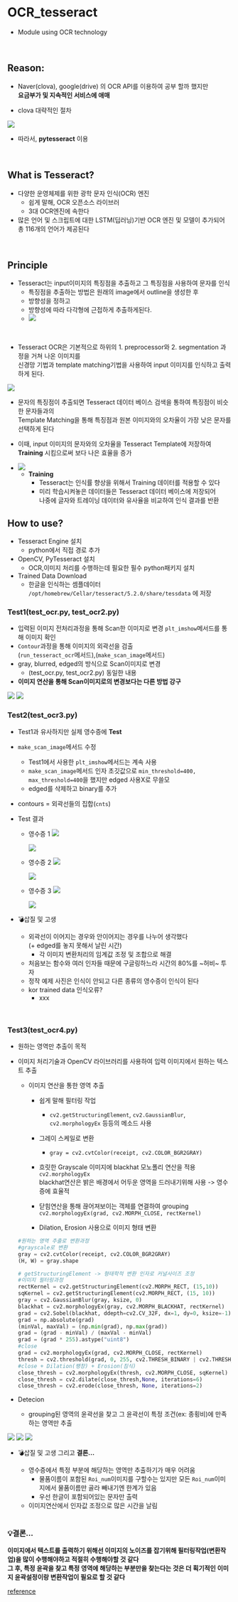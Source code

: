 # OCR_tesseract
- Module using OCR technology

<br/>

## Reason:
- Naver(clova), google(drive) 의 OCR API를 이용하여 공부 할까 했지만
<br> **요금부가 및 지속적인 서비스에 애매**

- clova 대략적인 절차
<img src="imagefile/1.jpeg">

- 따라서, **pytesseract** 이용

<br/>

## What is Tesseract?
- 다양한 운영체제를 위한 광학 문자 인식(OCR) 엔진
  - 쉽게 말해, OCR 오픈소스 라이브러
  - 3대 OCR엔진에 속한다
- 많은 언어 및 스크립트에 대한 LSTM(딥러닝)기반 OCR 엔진 및 모델이 추가되어 총 116개의 언어가 제공된다

<br/>

## Principle
- Tesseract는 input이미지의 특징점을 추출하고 그 특징점을 사용하여 문자를 인식
  - 특징점을 추출하는 방법은 원래의 image에서 outline을 생성한 후
  - 방향성을 정하고
  - 방향성에 따라 다각형에 근접하게 추출하게된다.
  - <img src="imagefile/11.png">

<br/>

- Tesseract OCR은 기본적으로 하위의 1. preprocessor와 2. segmentation 과정을 거쳐 나온 이미지를<br> 신경망 기법과 template matching기법을 사용하여 input 이미지를 인식하고 출력하게 된다.

<img src="imagefile/10.png">

<br/>

  - 문자의 특징점이 추출되면 Tesseract 데이터 베이스 검색을 통하여 특징점이 비슷한 문자들과의 <br>Template Matching을 통해 특징점과 원본 이미지와의 오차율이 가장 낮은 문자를 선택하게 된다
  - 이때, input 이미지의 문자와의 오차율을 Tesseract Template에 저장하여 **Training** 시킴으로써 보다 나은 효율을 증가

  - <img src="imagefile/12.png">

    - **Training**
      - Tesseract는 인식률 향상을 위해서 Training 데이터를 적용할 수 있다
      - 미리 학습시켜놓은 데이터들은 Tesseract 데이터 베이스에 저장되어<br> 나중에 글자와 트레이닝 데이터와 유사율을 비교하여 인식 결과를 반환

## How to use?
- Tesseract Engine 설치
  - python에서 직접 경로 추가
- OpenCV, PyTesseract 설치
  - OCR,이미지 처리를 수행하는데 필요한 필수 python패키지 설치
- Trained Data Download
  - 한글을 인식하는 셈플데이터 `/opt/homebrew/Cellar/tesseract/5.2.0/share/tessdata` 에 저장


### Test1(test_ocr.py, test_ocr2.py)
- 입력된 이미지 전처리과정을 통해 Scan한 이미지로 변경 `plt_imshow`메서드를 통해 이미지 확인
- `Contour`과정을 통해 이미지의 외곽선을 검출<br>(`run_tesseract_ocr`메서드),(`make_scan_image`메서드)
- gray, blurred, edged의 방식으로 Scan이미지로 변경
  - (test_ocr.py, test_ocr2.py) 동일한 내용
- **이미지 연산을 통해 Scan이미지로의 변경보다는 다른 방법 강구**

<img src="imagefile/2.png">

<img src="imagefile/3.png">
<br/>

### Test2(test_ocr3.py)
- Test1과 유사하지만 실제 영수증에 **Test**
- `make_scan_image`메서드 수정
  - Test1에서 사용한 `plt_imshow`메서드는 계속 사용
  - `make_scan_image`메서드 인자 초깃값으로 `min_threshold=400, max_threshold=400`을 했지만 edged 사용X로 무쓸모
  - edged를 삭제하고 binary를 추가
- contours = 외곽선들의 집합(`cnts`)

- Test 결과
  - 영수증 1
    <img src="imagefile/4.png">

    <img src="imagefile/5.png">
  - 영수증 2
    <img src="imagefile/6.png">

    <img src="imagefile/7.png">
  - 영수증 3
    <img src="imagefile/8.png">

    <img src="imagefile/9.png">


- 💣삽질 및 고생
  - 외곽선이 이어지는 경우와 안이어지는 경우를 나누어 생각했다<br>(+ edged를 놓지 못해서 날린 시간)
    - 각 이미지 변환처리의 임계값 조정 및 조합으로 해결
  - 처음보는 함수와 여러 인자들 때문에 구글링하느라 시간의 80%를 ~허비~ 투자
  - 정작 예제 사진은 인식이 안되고 다른 종류의 영수증이 인식이 된다
  - kor trained data 인식오류?
    - xxx

<br/>


### Test3(test_ocr4.py)
- 원하는 영역만 추출이 목적
- 이미지 처리기술과 OpenCV 라이브러리를 사용하여 입력 이미지에서 원하는 텍스트 추출
  - 이미지 연산을 통한 영역 추출
    - 쉽게 말해 필터링 작업
      - `cv2.getStructuringElement`, `cv2.GaussianBlur`, `cv2.morphologyEx` 등등의 메소드 사용

    - 그레이 스케일로 변환
      - `gray = cv2.cvtColor(receipt, cv2.COLOR_BGR2GRAY)`

    - 흐릿한 Grayscale 이미지에 blackhat 모노폴리 연산을 적용 `cv2.morphologyEx`<br> blackhat연산은 밝은 배경에서 어두운 영역을 드러내기위해 사용 -> 영수증에 효율적
    - 닫힘연산을 통해 끊어져보이는 객체를 연결하여 grouping `cv2.morphologyEx(grad, cv2.MORPH_CLOSE, rectKernel)`
    - Dilation, Erosion 사용으로 이미지 형태 변환

  ``` python
  #원하는 영역 추출로 변환과정
  #grayscale로 변환
  gray = cv2.cvtColor(receipt, cv2.COLOR_BGR2GRAY)
  (H, W) = gray.shape

  # getStructuringElement -> 형태학적 변환 인자로 커널사이즈 조정
  #이미지 필터링과정
  rectKernel = cv2.getStructuringElement(cv2.MORPH_RECT, (15,10))
  sqKernel = cv2.getStructuringElement(cv2.MORPH_RECT, (15, 10))
  gray = cv2.GaussianBlur(gray, ksize, 0)
  blackhat = cv2.morphologyEx(gray, cv2.MORPH_BLACKHAT, rectKernel)
  grad = cv2.Sobel(blackhat, ddepth=cv2.CV_32F, dx=1, dy=0, ksize=-1)
  grad = np.absolute(grad)
  (minVal, maxVal) = (np.min(grad), np.max(grad))
  grad = (grad - minVal) / (maxVal - minVal)
  grad = (grad * 255).astype("uint8")
  #close
  grad = cv2.morphologyEx(grad, cv2.MORPH_CLOSE, rectKernel)
  thresh = cv2.threshold(grad, 0, 255, cv2.THRESH_BINARY | cv2.THRESH_OTSU)[1]
  #close + Dilation(팽창) + Erosion(침식)
  close_thresh = cv2.morphologyEx(thresh, cv2.MORPH_CLOSE, sqKernel)
  close_thresh = cv2.dilate(close_thresh,None, iterations=6)
  close_thresh = cv2.erode(close_thresh, None, iterations=2)
  ```

- Detecion
  - grouping된 영역의 윤곽선을 찾고 그 윤곽선이 특정 조건(ex: 종횡비)에 만족하는 영역만 추출
    
<img src="imagefile/13.png">

<img src="imagefile/14.png">

<img src="imagefile/15.png">


- 💣삽질 및 고생 그리고 **결론...**
  - 영수증에서 특정 부분에 해당하는 영역만 추출하기가 매우 어려움
    - 물품이름이 포함된 `Roi_num`이미지를 구할수는 있지만 모든 `Roi_num`이미지에서 물품이름만 골라 빼내기엔 한계가 있음
    - 우선 한글이 포함되어있는 문자만 출력 
  - 이미지연산에서 인자값 조정으로 많은 시간을 날림
  
  <br/>

### 💡결론...

**이미지에서 텍스트를 출력하기 위해선 이미지의 노이즈를 잡기위해 필터링작업(변환작업)을 많이 수행해야하고 적절히 수행해야할 것 같다 <br>그 후, 특정 윤곽을 찾고 특정 영역에 해당하는 부분만을 찾는다는 것은 더 획기적인 이미지 윤곽설정이랑 변환작업이 필요로 할 것 같다**

    
[reference](https://yunwoong.tistory.com/72?category=902345) 


